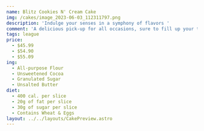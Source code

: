 ```yaml
---
name: Blitz Cookies N' Cream Cake
img: /cakes/image_2023-06-03_112311797.png
description: 'Indulge your senses in a symphony of flavors '
comment: 'A delicious pick-up for all occasions, sure to fill up your taste-buds!'
tags: league
price:
  - $45.99
  - $54.90
  - $55.09
ing:
  - All-purpose Flour
  - Unsweetened Cocoa
  - Granulated Sugar
  - Unsalted Butter
diet:
  - 400 cal. per slice
  - 20g of fat per slice
  - 30g of sugar per slice
  - Contains Wheat & Eggs
layout: ../../layouts/CakePreview.astro
---
```


